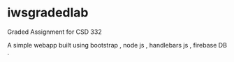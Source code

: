 # iwsgradedlab
Graded Assignment for CSD 332 

A simple webapp built using bootstrap , node js  , handlebars js , firebase DB . 
